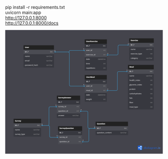 pip install -r requirements.txt \
uvicorn main:app  \
http://127.0.0.1:8000 \
http://127.0.0.1:8000/docs

![Db](./database.png)
